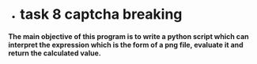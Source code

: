 * # task 8 captcha breaking

#### The main objective of this program is to write a python script which can interpret the expression which is the form of a png file, evaluate it and return the calculated value. ####
